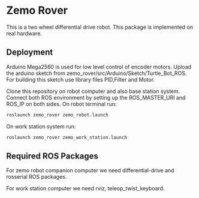 
# Zemo Rover

This is a two wheel differential drive robot. This package is implemented on real hardware. 



## Deployment

Arduino Mega2560 is used for low level control of encoder motors. Upload the arduino sketch from zemo_rover/src/Arduino/Sketch/Turtle_Bot_ROS. For building this sketch use library files PID,Filter and Motor.

Clone this repository on robot computer and also base station system. Connect both ROS environment by setting up the ROS_MASTER_URI and ROS_IP on both sides. 
On robot terminal run:

```bash
roslaunch zemo_rover zemo_robot.launch
```

On work station system run:

```bash
roslaunch zemo_rover zemo_work_station.launch
```


## Required ROS Packages

For zemo robot companion computer we need differential-drive and rosserial ROS packages.

For work station computer we need rviz, teleop_twist_keyboard.